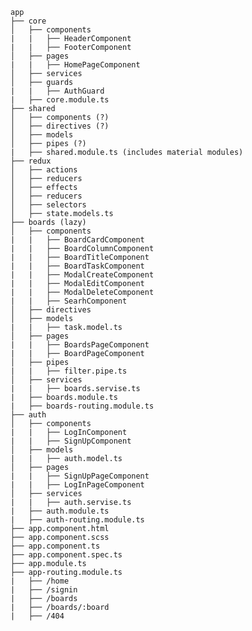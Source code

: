     app
    ├── core                
    │   ├── components
    |   |   ├── HeaderComponent
    |   |   ├── FooterComponent
    │   ├── pages
    |   |   ├── HomePageComponent
    │   ├── services
    │   ├── guards
    |   |   ├── AuthGuard
    |   ├── core.module.ts
    ├── shared
    │   ├── components (?)
    │   ├── directives (?)
    │   ├── models
    │   ├── pipes (?)
    |   ├── shared.module.ts (includes material modules)
    ├── redux
    │   ├── actions
    │   ├── reducers
    │   ├── effects
    │   ├── reducers
    │   ├── selectors
    │   ├── state.models.ts
    ├── boards (lazy)
    │   ├── components
    |   |   ├── BoardCardComponent
    |   |   ├── BoardColumnComponent
    |   |   ├── BoardTitleComponent
    |   |   ├── BoardTaskComponent
    |   |   ├── ModalCreateComponent
    |   |   ├── ModalEditComponent
    |   |   ├── ModalDeleteComponent
    |   |   ├── SearhComponent
    │   ├── directives
    │   ├── models
    |   |   ├── task.model.ts
    │   ├── pages
    |   |   ├── BoardsPageComponent
    |   |   ├── BoardPageComponent
    │   ├── pipes
    |   |   ├── filter.pipe.ts
    │   ├── services
    |   |   ├── boards.servise.ts
    |   ├── boards.module.ts
    |   ├── boards-routing.module.ts
    ├── auth
    │   ├── components
    |   |   ├── LogInComponent
    |   |   ├── SignUpComponent
    │   ├── models
    |   |   ├── auth.model.ts
    │   ├── pages
    |   |   ├── SignUpPageComponent
    |   |   ├── LogInPageComponent
    │   ├── services
    |   |   ├── auth.servise.ts
    |   ├── auth.module.ts
    |   ├── auth-routing.module.ts
    ├── app.component.html
    ├── app.component.scss
    ├── app.component.ts
    ├── app.component.spec.ts
    ├── app.module.ts
    ├── app-routing.module.ts
    |   ├── /home
    |   ├── /signin
    |   ├── /boards
    |   ├── /boards/:board
    |   ├── /404
